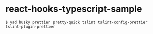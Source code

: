 # react-hooks-typescript-sample

```terminal
$ yad husky prettier pretty-quick tslint tslint-config-prettier tslint-plugin-prettier
```
